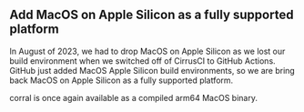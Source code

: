 ## Add MacOS on Apple Silicon as a fully supported platform

In August of 2023, we had to drop MacOS on Apple Silicon as we lost our build environment when we switched off of CirrusCI to GitHub Actions. GitHub just added MacOS Apple Silicon build environments, so we are bring back MacOS on Apple Silicon as a fully supported platform.

corral is once again available as a compiled arm64 MacOS binary.

